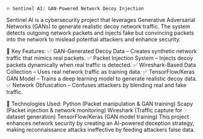                                                                           🔥 Sentinel AI: GAN-Powered Network Decoy Injection
Sentinel AI is a cybersecurity project that leverages Generative Adversarial Networks (GANs) to generate realistic decoy network traffic. The system detects outgoing network packets and injects fake but convincing packets into the network to mislead potential attackers and enhance security.

🚀 Key Features:
✅ GAN-Generated Decoy Data – Creates synthetic network traffic that mimics real packets.
✅ Packet Injection System – Injects decoy packets dynamically when real traffic is detected.
✅ Wireshark-Based Data Collection – Uses real network traffic as training data.
✅ TensorFlow/Keras GAN Model – Trains a deep learning model to generate realistic decoy data.
✅ Network Obfuscation – Confuses attackers by blending real and fake traffic.

🔧 Technologies Used:
Python (Packet manipulation & GAN training)
Scapy (Packet injection & network monitoring)
Wireshark (Traffic capture for dataset generation)
TensorFlow/Keras (GAN model training)
This project enhances network security by creating an AI-powered deception strategy, making reconnaissance attacks ineffective by feeding attackers false data.
